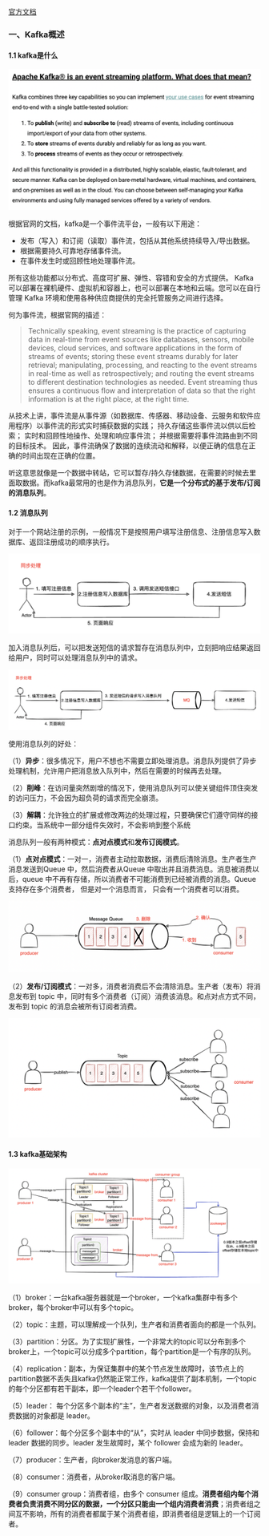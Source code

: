 [官方文档](https://kafka.apache.org/documentation/)

### 一、Kafka概述

#### 1.1 kafka是什么

![image-20220130204829505](Kafka学习笔记.assets/image-20220130204829505-3546911.png)

根据官网的文档，kafka是一个事件流平台，一般有以下用途：

- 发布（写入）和订阅（读取）事件流，包括从其他系统持续导入/导出数据。
- 根据需要持久可靠地存储事件流。
- 在事件发生时或回顾性地处理事件流。

所有这些功能都以分布式、高度可扩展、弹性、容错和安全的方式提供。 Kafka 可以部署在裸机硬件、虚拟机和容器上，也可以部署在本地和云端。您可以在自行管理 Kafka 环境和使用各种供应商提供的完全托管服务之间进行选择。

何为事件流，根据官网的描述：

> Technically speaking, event streaming is the practice of capturing data in real-time from event sources like databases, sensors, mobile devices, cloud services, and software applications in the form of streams of events; storing these event streams durably for later retrieval; manipulating, processing, and reacting to the event streams in real-time as well as retrospectively; and routing the event streams to different destination technologies as needed. Event streaming thus ensures a continuous flow and interpretation of data so that the right information is at the right place, at the right time.

从技术上讲，事件流是从事件源（如数据库、传感器、移动设备、云服务和软件应用程序）以事件流的形式实时捕获数据的实践； 持久存储这些事件流以供以后检索； 实时和回顾性地操作、处理和响应事件流； 并根据需要将事件流路由到不同的目标技术。 因此，事件流确保了数据的连续流动和解释，以便正确的信息在正确的时间出现在正确的位置。

听这意思就像是一个数据中转站，它可以暂存/持久存储数据，在需要的时候去里面取数据。而kafka最常用的也是作为消息队列，**它是一个分布式的基于发布/订阅的消息队列**。

#### 1.2 消息队列

对于一个网站注册的示例，一般情况下是按照用户填写注册信息、注册信息写入数据库、返回注册成功的顺序执行。

![image-20220131094444219](Kafka学习笔记.assets/image-20220131094444219-3593486.png)

加入消息队列后，可以把发送短信的请求暂存在消息队列中，立刻把响应结果返回给用户，同时可以处理消息队列中的请求。

![image-20220131095026203](Kafka学习笔记.assets/image-20220131095026203-3593827.png)

使用消息队列的好处：

（1）**异步**：很多情况下，用户不想也不需要立即处理消息。消息队列提供了异步处理机制，允许用户把消息放入队列中，然后在需要的时候再去处理。

（2）**削峰**：在访问量突然剧增的情况下，使用消息队列可以使关键组件顶住突发的访问压力，不会因为超负荷的请求而完全崩溃。

（3）**解耦**：允许独立的扩展或修改两边的处理过程，只要确保它们遵守同样的接口约束。当系统中一部分组件失效时，不会影响到整个系统

消息队列一般有两种模式：**点对点模式**和**发布订阅模式**。

（1）**点对点模式**：一对一，消费者主动拉取数据，消费后清除消息。生产者生产消息发送到Queue 中，然后消费者从Queue 中取出并且消费消息。消息被消费以后，queue 中不再有存储，所以消费者不可能消费到已经被消费的消息。Queue 支持存在多个消费者， 但是对一个消息而言， 只会有一个消费者可以消费。

![image-20220131215431123](Kafka学习笔记.assets/image-20220131215431123-3637272.png)

（2）**发布/订阅模式**：一对多，消费者消费后不会清除消息。生产者（发布）将消息发布到 topic 中，同时有多个消费者（订阅）消费该消息。和点对点方式不同，发布到 topic 的消息会被所有订阅者消费。

![image-20220131220038642](Kafka学习笔记.assets/image-20220131220038642-3637639.png)

#### 1.3 kafka基础架构

![image-20220202202641003](Kafka学习笔记.assets/image-20220202202641003-3804802.png)

（1）broker：一台kafka服务器就是一个broker，一个kafka集群中有多个broker，每个broker中可以有多个topic。

（2）topic：主题，可以理解成一个队列，生产者和消费者面向的都是一个队列。

（3）partition：分区。为了实现扩展性，一个非常大的topic可以分布到多个broker上，一个topic可以分成多个partition，每个partition是一个有序的队列。

（4）replication：副本，为保证集群中的某个节点发生故障时，该节点上的partition数据不丢失且kafka仍然能正常工作，kafka提供了副本机制，一个topic的每个分区都有若干副本，即一个leader个若干个follower。

（5）leader： 每个分区多个副本的“主”，生产者发送数据的对象，以及消费者消费数据的对象都是 leader。

（6）follower：每个分区多个副本中的“从”，实时从 leader 中同步数据，保持和 leader 数据的同步。leader 发生故障时，某个 follower 会成为新的 leader。

（7）producer：生产者，向broker发消息的客户端。

（8）consumer：消费者，从broker取消息的客户端。

（9）consumer group：消费者组，由多个 consumer 组成。**消费者组内每个消费者负责消费不同分区的数据，一个分区只能由一个组内消费者消费**；消费者组之间互不影响，所有的消费者都属于某个消费者组，即消费者组是逻辑上的一个订阅者。